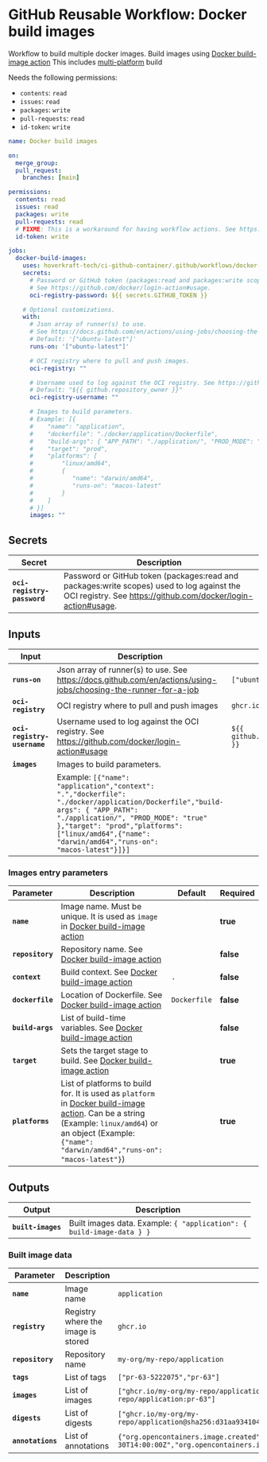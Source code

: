<!-- start branding -->
<!-- end branding -->
<!-- start title -->

# GitHub Reusable Workflow: Docker build images

<!-- end title -->
<!-- start badges -->
<!-- end badges -->
<!-- start description -->

Workflow to build multiple docker images.
Build images using [Docker build-image action](../../actions/docker/build-image/README.md)
This includes [multi-platform](https://docs.docker.com/build/building/multi-platform/) build

Needs the following permissions:

- `contents`: `read`
- `issues`: `read`
- `packages`: `write`
- `pull-requests`: `read`
- `id-token`: `write` <!-- FIXME: This is a workaround for having workflow actions. See https://github.com/orgs/community/discussions/38659 -->

<!-- end description -->
<!-- start contents -->
<!-- end contents -->
<!-- start usage -->

```yaml
name: Docker build images

on:
  merge_group:
  pull_request:
    branches: [main]

permissions:
  contents: read
  issues: read
  packages: write
  pull-requests: read
  # FIXME: This is a workaround for having workflow actions. See https://github.com/orgs/community/discussions/38659
  id-token: write

jobs:
  docker-build-images:
    uses: hoverkraft-tech/ci-github-container/.github/workflows/docker-build-images.yml@0.17.2
    secrets:
      # Password or GitHub token (packages:read and packages:write scopes) used to log against the OCI registry.
      # See https://github.com/docker/login-action#usage.
      oci-registry-password: ${{ secrets.GITHUB_TOKEN }}

    # Optional customizations.
    with:
      # Json array of runner(s) to use.
      # See https://docs.github.com/en/actions/using-jobs/choosing-the-runner-for-a-job
      # Default: '["ubuntu-latest"]'
      runs-on: '["ubuntu-latest"]'

      # OCI registry where to pull and push images.
      oci-registry: ""

      # Username used to log against the OCI registry. See https://github.com/docker/login-action#usage
      # Default: "${{ github.repository_owner }}"
      oci-registry-username: ""

      # Images to build parameters.
      # Example: [{
      #    "name": "application",
      #    "dockerfile": "./docker/application/Dockerfile",
      #    "build-args": { "APP_PATH": "./application/", "PROD_MODE": "true" },
      #    "target": "prod",
      #    "platforms": [
      #        "linux/amd64",
      #        {
      #           "name": "darwin/amd64",
      #           "runs-on": "macos-latest"
      #        }
      #    ]
      # }]
      images: ""
```

<!-- end usage -->
<!-- start secrets -->

## Secrets

| **Secret**                             | **Description**                                                                                                                                              |
| -------------------------------------- | ------------------------------------------------------------------------------------------------------------------------------------------------------------ |
| **<code>oci-registry-password</code>** | Password or GitHub token (packages:read and packages:write scopes) used to log against the OCI registry. See <https://github.com/docker/login-action#usage>. |

<!-- end secrets -->
<!-- start inputs -->

## Inputs

| **Input**                              | **Description**                                                                                                                                                                                                                                                                     | **Default**                                 | **Required** |
| -------------------------------------- | ----------------------------------------------------------------------------------------------------------------------------------------------------------------------------------------------------------------------------------------------------------------------------------- | ------------------------------------------- | ------------ |
| **<code>runs-on</code>**               | Json array of runner(s) to use. See <https://docs.github.com/en/actions/using-jobs/choosing-the-runner-for-a-job>                                                                                                                                                                   | <code>["ubuntu-latest"]</code>              | **false**    |
| **<code>oci-registry</code>**          | OCI registry where to pull and push images                                                                                                                                                                                                                                          | <code>ghcr.io</code>                        | **false**    |
| **<code>oci-registry-username</code>** | Username used to log against the OCI registry. See <https://github.com/docker/login-action#usage>                                                                                                                                                                                   | <code>${{ github.repository_owner }}</code> | **false**    |
| **<code>images</code>**                | Images to build parameters.                                                                                                                                                                                                                                                         |                                             | **true**     |
|                                        | Example: <code>[{"name": "application","context": ".","dockerfile": "./docker/application/Dockerfile","build-args": { "APP_PATH": "./application/", "PROD_MODE": "true" },"target": "prod","platforms": ["linux/amd64",{"name": "darwin/amd64","runs-on": "macos-latest"}]}]</code> |                                             |              |

<!-- end inputs -->

### Images entry parameters

| **Parameter**               | **Description**                                                                                                                                                                                                                                            | **Default**             | **Required** |
| --------------------------- | ---------------------------------------------------------------------------------------------------------------------------------------------------------------------------------------------------------------------------------------------------------- | ----------------------- | ------------ |
| **<code>name</code>**       | Image name. Must be unique. It is used as `image` in [Docker build-image action](../../actions/docker/build-image/README.md)                                                                                                                               |                         | **true**     |
| **<code>repository</code>** | Repository name. See [Docker build-image action](../../actions/docker/build-image/README.md)                                                                                                                                                               |                         | **false**    |
| **<code>context</code>**    | Build context. See [Docker build-image action](../../actions/docker/build-image/README.md)                                                                                                                                                                 | <code>.</code>          | **false**    |
| **<code>dockerfile</code>** | Location of Dockerfile. See [Docker build-image action](../../actions/docker/build-image/README.md)                                                                                                                                                        | <code>Dockerfile</code> | **false**    |
| **<code>build-args</code>** | List of build-time variables. See [Docker build-image action](../../actions/docker/build-image/README.md)                                                                                                                                                  |                         | **false**    |
| **<code>target</code>**     | Sets the target stage to build. See [Docker build-image action](../../actions/docker/build-image/README.md)                                                                                                                                                |                         | **true**     |
| **<code>platforms</code>**  | List of platforms to build for. It is used as `platform` in [Docker build-image action](../../actions/docker/build-image/README.md). Can be a string (Example: `linux/amd64`) or an object (Example: `{"name": "darwin/amd64","runs-on": "macos-latest"}`) |                         | **true**     |

<!-- start outputs -->

## Outputs

| **Output**                    | **Description**                                                                  |
| ----------------------------- | -------------------------------------------------------------------------------- |
| **<code>built-images</code>** | Built images data. Example: <code>{ "application": { build-image-data } }</code> |

### Built image data

| **Parameter**                | **Description**                    | **Example**                                                                                                                |
| ---------------------------- | ---------------------------------- | -------------------------------------------------------------------------------------------------------------------------- |
| **<code>name</code>**        | Image name                         | `application`                                                                                                              |
| **<code>registry</code>**    | Registry where the image is stored | `ghcr.io`                                                                                                                  |
| **<code>repository</code>**  | Repository name                    | `my-org/my-repo/application`                                                                                               |
| **<code>tags</code>**        | List of tags                       | `["pr-63-5222075","pr-63"]`                                                                                                |
| **<code>images</code>**      | List of images                     | `["ghcr.io/my-org/my-repo/application:pr-63-5222075","ghcr.io/my-org/my-repo/application:pr-63"]`                          |
| **<code>digests</code>**     | List of digests                    | `["ghcr.io/my-org/my-repo/application@sha256:d31aa93410434ac9dcfc9179cac2cb1fd4d7c27f11527addc40299c7c675f49d"]`           |
| **<code>annotations</code>** | List of annotations                | `{"org.opencontainers.image.created": "2021-09-30T14:00:00Z","org.opencontainers.image.description": "Application image"}` |

<!-- end outputs -->
<!-- start [.github/ghadocs/examples/] -->
<!-- end [.github/ghadocs/examples/] -->
